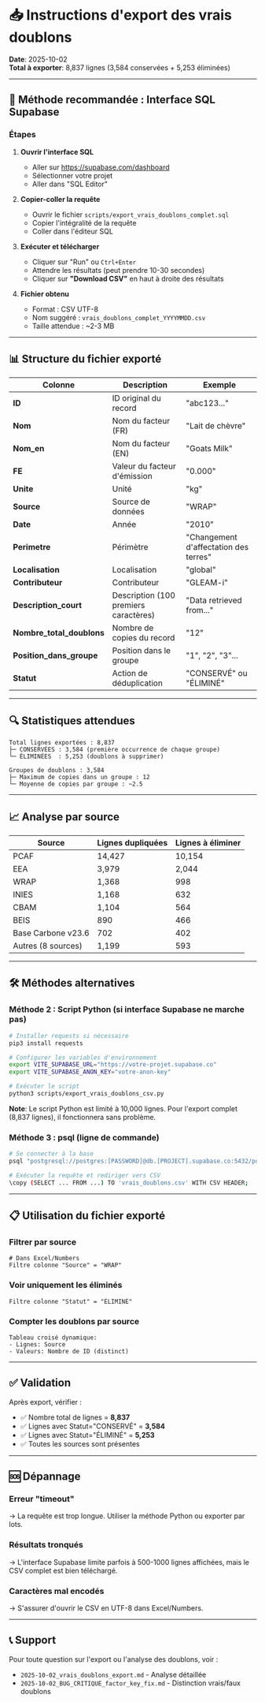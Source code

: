 # 📥 Instructions d'export des vrais doublons

**Date**: 2025-10-02  
**Total à exporter**: 8,837 lignes (3,584 conservées + 5,253 éliminées)

---

## 🎯 Méthode recommandée : Interface SQL Supabase

### Étapes

1. **Ouvrir l'interface SQL**
   - Aller sur https://supabase.com/dashboard
   - Sélectionner votre projet
   - Aller dans "SQL Editor"

2. **Copier-coller la requête**
   - Ouvrir le fichier `scripts/export_vrais_doublons_complet.sql`
   - Copier l'intégralité de la requête
   - Coller dans l'éditeur SQL

3. **Exécuter et télécharger**
   - Cliquer sur "Run" ou `Ctrl+Enter`
   - Attendre les résultats (peut prendre 10-30 secondes)
   - Cliquer sur **"Download CSV"** en haut à droite des résultats

4. **Fichier obtenu**
   - Format : CSV UTF-8
   - Nom suggéré : `vrais_doublons_complet_YYYYMMDD.csv`
   - Taille attendue : ~2-3 MB

---

## 📊 Structure du fichier exporté

| Colonne | Description | Exemple |
|---------|-------------|---------|
| **ID** | ID original du record | "abc123..." |
| **Nom** | Nom du facteur (FR) | "Lait de chèvre" |
| **Nom_en** | Nom du facteur (EN) | "Goats Milk" |
| **FE** | Valeur du facteur d'émission | "0.000" |
| **Unite** | Unité | "kg" |
| **Source** | Source de données | "WRAP" |
| **Date** | Année | "2010" |
| **Perimetre** | Périmètre | "Changement d'affectation des terres" |
| **Localisation** | Localisation | "global" |
| **Contributeur** | Contributeur | "GLEAM-i" |
| **Description_court** | Description (100 premiers caractères) | "Data retrieved from..." |
| **Nombre_total_doublons** | Nombre de copies du record | "12" |
| **Position_dans_groupe** | Position dans le groupe | "1", "2", "3"... |
| **Statut** | Action de déduplication | "CONSERVÉ" ou "ÉLIMINÉ" |

---

## 🔍 Statistiques attendues

```
Total lignes exportées : 8,837
├─ CONSERVÉES : 3,584 (première occurrence de chaque groupe)
└─ ÉLIMINÉES  : 5,253 (doublons à supprimer)

Groupes de doublons : 3,584
├─ Maximum de copies dans un groupe : 12
└─ Moyenne de copies par groupe : ~2.5
```

---

## 📈 Analyse par source

| Source | Lignes dupliquées | Lignes à éliminer |
|--------|------------------|-------------------|
| PCAF | 14,427 | 10,154 |
| EEA | 3,979 | 2,044 |
| WRAP | 1,368 | 998 |
| INIES | 1,168 | 632 |
| CBAM | 1,104 | 564 |
| BEIS | 890 | 466 |
| Base Carbone v23.6 | 702 | 402 |
| Autres (8 sources) | 1,199 | 593 |

---

## 🛠️ Méthodes alternatives

### Méthode 2 : Script Python (si interface Supabase ne marche pas)

```bash
# Installer requests si nécessaire
pip3 install requests

# Configurer les variables d'environnement
export VITE_SUPABASE_URL="https://votre-projet.supabase.co"
export VITE_SUPABASE_ANON_KEY="votre-anon-key"

# Exécuter le script
python3 scripts/export_vrais_doublons_csv.py
```

**Note**: Le script Python est limité à 10,000 lignes. Pour l'export complet (8,837 lignes), il fonctionnera sans problème.

### Méthode 3 : psql (ligne de commande)

```bash
# Se connecter à la base
psql "postgresql://postgres:[PASSWORD]@db.[PROJECT].supabase.co:5432/postgres"

# Exécuter la requête et rediriger vers CSV
\copy (SELECT ... FROM ...) TO 'vrais_doublons.csv' WITH CSV HEADER;
```

---

## 📋 Utilisation du fichier exporté

### Filtrer par source
```excel
# Dans Excel/Numbers
Filtre colonne "Source" = "WRAP"
```

### Voir uniquement les éliminés
```excel
Filtre colonne "Statut" = "ÉLIMINÉ"
```

### Compter les doublons par source
```excel
Tableau croisé dynamique:
- Lignes: Source
- Valeurs: Nombre de ID (distinct)
```

---

## ✅ Validation

Après export, vérifier :
- ✅ Nombre total de lignes = **8,837**
- ✅ Lignes avec Statut="CONSERVÉ" = **3,584**
- ✅ Lignes avec Statut="ÉLIMINÉ" = **5,253**
- ✅ Toutes les sources sont présentes

---

## 🆘 Dépannage

### Erreur "timeout"
→ La requête est trop longue. Utiliser la méthode Python ou exporter par lots.

### Résultats tronqués
→ L'interface Supabase limite parfois à 500-1000 lignes affichées, mais le CSV complet est bien téléchargé.

### Caractères mal encodés
→ S'assurer d'ouvrir le CSV en UTF-8 dans Excel/Numbers.

---

## 📞 Support

Pour toute question sur l'export ou l'analyse des doublons, voir :
- `2025-10-02_vrais_doublons_export.md` - Analyse détaillée
- `2025-10-02_BUG_CRITIQUE_factor_key_fix.md` - Distinction vrais/faux doublons

